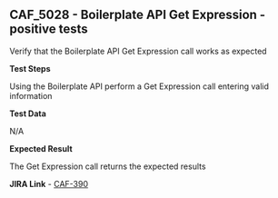 ## CAF_5028 - Boilerplate API Get Expression - positive tests ##

Verify that the Boilerplate API Get Expression call works as expected

**Test Steps**

Using the Boilerplate API perform a Get Expression call entering valid information

**Test Data**

N/A

**Expected Result**

The Get Expression call returns the expected results

**JIRA Link** - [CAF-390](https://jira.autonomy.com/browse/CAF-390)

